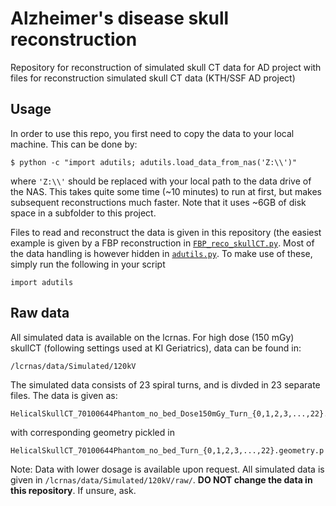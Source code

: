 # Alzheimer's disease skull reconstruction
Repository for reconstruction of simulated skull CT data for AD project with files for reconstruction simulated skull CT data (KTH/SSF AD project)

## Usage

In order to use this repo, you first need to copy the data to your local machine. This can be done by:
```
$ python -c "import adutils; adutils.load_data_from_nas('Z:\\')"
```
where `'Z:\\'` should be replaced with your local path to the data drive of the NAS. This takes quite some time (~10 minutes) to run at first, but makes subsequent reconstructions much faster. Note that it uses ~6GB of disk space in a subfolder to this project.

Files to read and reconstruct the data is given in this repository (the easiest example is given by a FBP reconstruction in [`FBP_reco_skullCT.py`](FBP_reco_skullCT.py). Most of the data handling is however hidden in [`adutils.py`](adutils.py). To make use of these, simply run the following in your script
```
import adutils
```  

## Raw data

All simulated data is available on the lcrnas. For high dose (150 mGy) skullCT (following settings used at KI Geriatrics), data can be found in:
```
/lcrnas/data/Simulated/120kV
```
The simulated data consists of 23 spiral turns, and is divded in 23 separate files. The data is given as:
```
HelicalSkullCT_70100644Phantom_no_bed_Dose150mGy_Turn_{0,1,2,3,...,22}.data.npy
```
with corresponding geometry pickled in
```
HelicalSkullCT_70100644Phantom_no_bed_Turn_{0,1,2,3,...,22}.geometry.p
```  
Note: Data with lower dosage is available upon request. All simulated data is given in ```/lcrnas/data/Simulated/120kV/raw/```. **DO NOT change the data in this repository**. If unsure, ask. 
